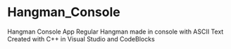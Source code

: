 # Hangman_Console
Hangman Console App  Regular Hangman made in console with ASCII Text  Created with C++ in Visual Studio and CodeBlocks
